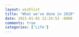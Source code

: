 ```yaml
---
layout: wishlist
title: "What we've done in 2020"
date: 2021-01-01 12:24:53 -0800
comments: true
categories: ['Life']
---
```


<svg id="gantt-2020"></svg>
